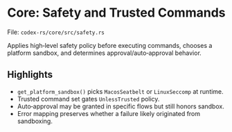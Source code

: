 # Core: Safety and Trusted Commands

File: `codex-rs/core/src/safety.rs`

Applies high‑level safety policy before executing commands, chooses a platform
sandbox, and determines approval/auto‑approval behavior.

## Highlights

- `get_platform_sandbox()` picks `MacosSeatbelt` or `LinuxSeccomp` at runtime.
- Trusted command set gates `UnlessTrusted` policy.
- Auto‑approval may be granted in specific flows but still honors sandbox.
- Error mapping preserves whether a failure likely originated from sandboxing.

